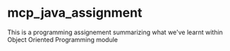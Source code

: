# mcp_java_assignment
This is a programming assignement summarizing what we've learnt within Object Oriented Programming module 
